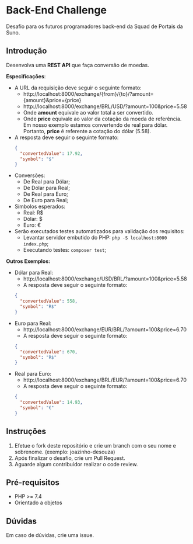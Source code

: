 # Back-End Challenge

Desafio para os futuros programadores back-end da Squad de Portais da Suno.

## Introdução

Desenvolva uma **REST API** que faça conversão de moedas.

**Especifícações**:

* A URL da requisição deve seguir o seguinte formato:
   * http://localhost:8000/exchange/{from}/{to}/?amount={amount}&price={price}
   * http://localhost:8000/exchange/BRL/USD/?amount=100&price=5.58
   * Onde **amount** equivale ao valor total a ser convertido.
   * Onde **price** equivale ao valor da cotação da moeda de referência. Em nosso exemplo estamos convertendo de real para dólar. Portanto, **price** é referente a cotação do dólar (5.58).
* A resposta deve seguir o seguinte formato:
   ```json
   {
     "convertedValue": 17.92,
     "symbol": "$"
   }
   ```
* Conversões:
    * De Real para Dólar;
    * De Dólar para Real;
    * De Real para Euro;
    * De Euro para Real;
* Símbolos esperados:
    * Real: R$
    * Dólar: $
    * Euro: €
* Serão executados testes automatizados para validação dos requisitos:
   * Levantar servidor embutido do PHP: `php -S localhost:8000 index.php`;
   * Executando testes: `composer test`;

**Outros Exemplos:**

* Dólar para Real:
    * http://localhost:8000/exchange/USD/BRL/?amount=100&price=5.58
    * A resposta deve seguir o seguinte formato:
   ```json
   {
     "convertedValue": 558,
     "symbol": "R$"
   }
   ```
* Euro para Real:
    * http://localhost:8000/exchange/EUR/BRL/?amount=100&price=6.70
    * A resposta deve seguir o seguinte formato:
   ```json
   {
     "convertedValue": 670,
     "symbol": "R$"
   }
   ```
* Real para Euro:
    * http://localhost:8000/exchange/BRL/EUR/?amount=100&price=6.70
    * A resposta deve seguir o seguinte formato:
   ```json
   {
     "convertedValue": 14.93,
     "symbol": "€"
   }
   ```

## Instruções

1. Efetue o fork deste repositório e crie um branch com o seu nome e sobrenome. (exemplo: joazinho-desouza)
2. Após finalizar o desafio, crie um Pull Request.
3. Aguarde algum contribuidor realizar o code review.

## Pré-requisitos

* PHP >= 7.4
* Orientado a objetos

## Dúvidas

Em caso de dúvidas, crie uma issue.
